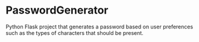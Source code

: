 # PasswordGenerator

Python Flask project that generates a password based on user preferences such as the types of characters that should be present.
